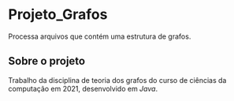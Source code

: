 # Projeto_Grafos

Processa arquivos que contém uma estrutura de grafos.

## Sobre o projeto

Trabalho da disciplina de teoria dos grafos do curso de ciências da computação em 2021, desenvolvido em _Java_.
